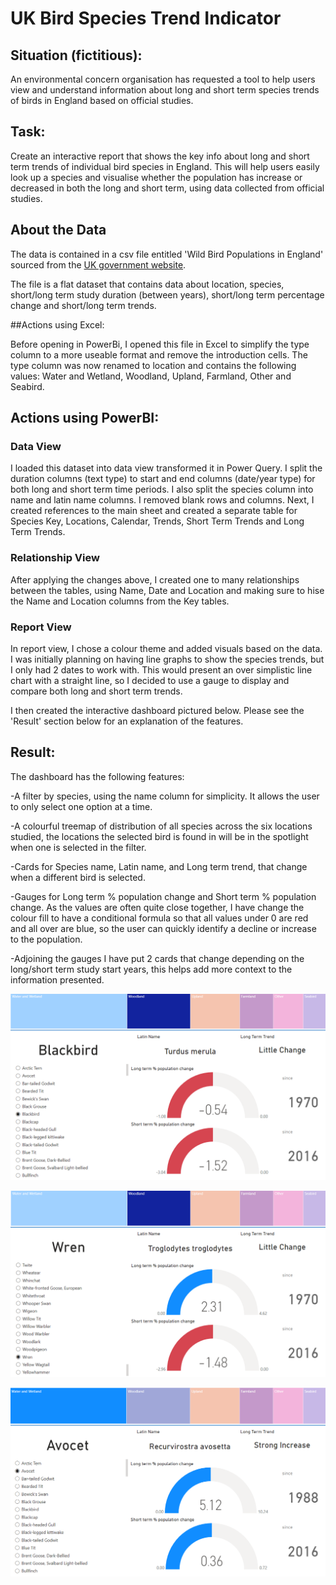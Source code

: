 # UK Bird Species Trend Indicator

## Situation (fictitious):

An environmental concern organisation has requested a tool to help users view and understand information about long and short term species trends of birds in England based on official studies. 


## Task:

Create an interactive report that shows the key info about long and short term trends of individual bird species in England. This will help users easily look up a species and visualise whether the population has increase or decreased in both the long and short term, using data collected from official studies.

## About the Data

The data is contained in a csv file entitled 'Wild Bird Populations in England' sourced from the [UK government website](https://www.data.gov.uk/dataset/dbdf36bb-5ae9-45d7-a96b-834a6e9cb655/wild-bird-populations-in-england).

The file is a flat dataset that contains data about location, species, short/long term study duration (between years), short/long term percentage change and short/long term trends.

##Actions using Excel:

Before opening in PowerBi, I opened this file in Excel to simplify the type column to a more useable format and remove the introduction cells. The type column was now renamed to location and contains the following values: Water and Wetland, Woodland, Upland, Farmland, Other and Seabird.

## Actions using PowerBI:
 
### Data View

I loaded this dataset into data view transformed it in Power Query. I split the duration columns (text type) to start and end columns (date/year type) for both long and short term time periods. I also split the species column into name and latin name columns. I removed blank rows and columns. Next, I created references to the main sheet and created a separate table for Species Key, Locations, Calendar, Trends, Short Term Trends and Long Term Trends.

### Relationship View

After applying the changes above, I created one to many relationships between the tables, using Name, Date and Location and making sure to hise the Name and Location columns from the Key tables.

### Report View

In report view, I chose a colour theme and added visuals based on the data. I was initially planning on having line graphs to show the species trends, but I only had 2 dates to work with. This would present an over simplistic line chart with a straight line, so I decided to use a gauge to display and compare both long and short term trends. 

I then created the interactive dashboard pictured below. Please see the 'Result' section below for an explanation of the features.

## Result:

The dashboard has the following features:

-A filter by species, using the name column for simplicity. It allows the user to only select one option at a time.

-A colourful treemap of distribution of all species across the six locations studied, the locations the selected bird is found in will be in the spotlight when one is selected in the filter.

-Cards for Species name, Latin name, and Long term trend, that change when a different bird is selected.

-Gauges for Long term % population change and Short term % population change. As the values are often quite close together, I have change the colour fill to have a conditional formula so that all values under 0 are red and all over are blue, so the user can quickly identify a decline or increase to the population.

-Adjoining the gauges I have put 2 cards that change depending on the long/short term study start years, this helps add more context to the information presented.


![Alt text](https://github.com/IsabelWh/DataAnalysisProjects/blob/main/Blackbird.png)


![Alt text](https://github.com/IsabelWh/DataAnalysisProjects/blob/main/Wren.png)


![Alt text](https://github.com/IsabelWh/DataAnalysisProjects/blob/main/Avocet.png)

